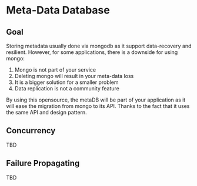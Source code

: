 # Meta-Data Database

## Goal

Storing metadata usually done via mongodb as it support data-recovery and resilient. However, for some applications, there
is a downside for using mongo:

1. Mongo is not part of your service
2. Deleting mongo will result in your meta-data loss
3. It is a bigger solution for a smaller problem
4. Data replication is not a community feature

By using this opensource, the metaDB will be part of your application as it will ease the migration from mongo to its API.
Thanks to the fact that it uses the same API and design pattern.


## Concurrency

TBD

## Failure Propagating

TBD

